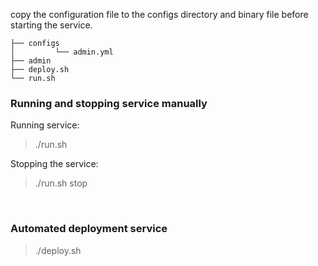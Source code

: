 
copy the configuration file to the configs directory and binary file before starting the service.

```
├── configs
│         └── admin.yml
├── admin
├── deploy.sh
└── run.sh
```

### Running and stopping service manually

Running service:

> ./run.sh

Stopping the service:

> ./run.sh stop

<br>

### Automated deployment service

> ./deploy.sh
